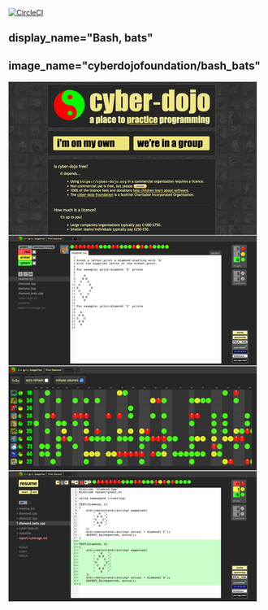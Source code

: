 
[![CircleCI](https://circleci.com/gh/cyber-dojo-languages/bash-bats.svg?style=svg)](https://circleci.com/gh/cyber-dojo-languages/bash-bats)

## display_name="Bash, bats"
## image_name="cyberdojofoundation/bash_bats"

![cyber-dojo.org home page](https://github.com/cyber-dojo/cyber-dojo/blob/master/shared/home_page_snapshot.png)
